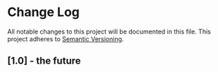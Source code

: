 # Change Log
All notable changes to this project will be documented in this file.
This project adheres to [Semantic Versioning](http://semver.org/).

## [1.0] - the future
